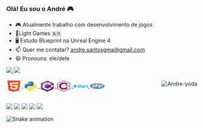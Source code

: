 ### Olá! Eu sou o André 🎮

- 🎮 Atualmente trabalho com desenvolvimento de jogos
- 🏢Light Games :brazil:
- 🖥️ Estudo Blueprint na Unreal Engine 4
- 📫 Quer me contatar? andre.santosgma@gmail.com
- 😄 Pronouns: ele/dele

 <div>
  <a href="https://github.com/andreasnts">
  <img height="180em" src="https://github-readme-stats.vercel.app/api?username=andreasnts&show_icons=true&theme=merko&include_all_commits=true&count_private=true"/>
  <img height="180em" src="https://github-readme-stats.vercel.app/api/top-langs/?username=andreasnts&layout=compact&langs_count=7&theme=merko"/>
</div>
<div style="display: inline_block"><br>
  <img align="center" alt="Andre-HTML" height="30" width="40" src="https://raw.githubusercontent.com/devicons/devicon/master/icons/html5/html5-original.svg">
  <img align="center" alt="Andre-Python" height="30" width="40" src="https://raw.githubusercontent.com/devicons/devicon/master/icons/python/python-original.svg">
  <img align="center" alt="Andre-Csharp" height="30" width="40" src="https://raw.githubusercontent.com/devicons/devicon/master/icons/csharp/csharp-original.svg">
  <img align="center" alt="Andre-Cplusplus" height="30" width="40" src="https://github.com/devicons/devicon/blob/master/icons/cplusplus/cplusplus-line.svg">
  <img align="center" alt="Andre-Dart" height="30" width="40" src="https://github.com/devicons/devicon/blob/master/icons/dart/dart-plain-wordmark.svg">
  <img align="center" alt="Andre-Php" height="30" width="40" src="https://github.com/devicons/devicon/blob/master/icons/php/php-plain.svg">
  <img align="right" alt="Andre-yoda" src="https://media.giphy.com/media/krkrHAEodHgzP72rTI/giphy.gif">
</div>
  
  ##
 
<div> 
  <a href="https://www.youtube.com/channel/UCSOBcx205wG_EeyXTptv27g" target="_blank"><img src="https://img.shields.io/badge/YouTube-FF0000?style=for-the-badge&logo=youtube&logoColor=white" target="_blank"></a>
  <a href="https://instagram.com/dreeh_s" target="_blank"><img src="https://img.shields.io/badge/-Instagram-%23E4405F?style=for-the-badge&logo=instagram&logoColor=white" target="_blank"></a>
  <a href="https://discord.gg/DreS#6926" target="_blank"><img src="https://img.shields.io/badge/Discord-7289DA?style=for-the-badge&logo=discord&logoColor=white" target="_blank"></a> 
  <a href = "mailto:andre.santosgma@gmail.com"><img src="https://img.shields.io/badge/-Gmail-%23333?style=for-the-badge&logo=gmail&logoColor=white" target="_blank"></a>
  <a href="https://www.linkedin.com/in/andré-santos-🎮-17aa5aa1" target="_blank"><img src="https://img.shields.io/badge/-LinkedIn-%230077B5?style=for-the-badge&logo=linkedin&logoColor=white" target="_blank"></a> 
 
</div>

 ![Snake animation](https://github.com/andreasnts/andreasnts)

